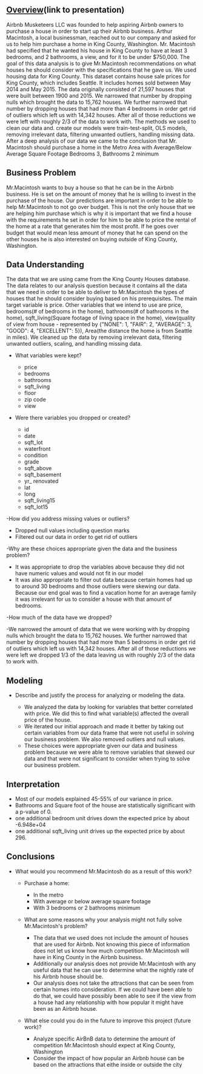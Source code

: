 

## [Overview](https://www.canva.com/design/DAFFFvR5qtk/HOLc75dVN8VLML9nRzshQA/edit?utm_content=DAFFFvR5qtk&utm_campaign=designshare&utm_medium=link2&utm_source=sharebutton)(link to presentation)

Airbnb Musketeers LLC was founded to help aspiring Airbnb owners to purchase a house in order to start up their Airbnb business. Arthur Macintosh, a local businessman, reached out to our company and asked for us to help him purchase a home in King County, Washington. Mr. Macintosh had specified that he wanted his house in King County to have at least 3 bedrooms, and 2 bathrooms, a view, and for it to be under $750,000. The goal of this data analysis is to give Mr.Macintosh recommendations on what houses he should consider with the specifications that he gave us. We used housing data for King County. This dataset contains house sale prices for King County, which includes Seattle. It includes homes sold between May 2014 and May 2015. The data originally consisted of 21,597 houses that were built between 1900 and 2015. We narrowed that number by dropping nulls which brought the data to 15,762 houses. We further narrowed that number by dropping houses that had more than 4 bedrooms in order get rid of outliers which left us with 14,342 houses. After all of those reductions we were left with roughly 2/3 of the data to work with. The methods we used to clean our data and. create our models were train-test-split, OLS models, removing irrelevant data, filtering unwanted outliers, handling missing data. After a deep analysis of our data we came to the conclusion that Mr. Macintosh should purchase a home in the Metro Area with Average/Below Average Square Footage 
 Bedrooms 3, Bathrooms 2 minimum

 ## Business Problem

Mr.Macintosh wants to buy a house so that he can be in the Airbnb business. He is set on the amount of money that he is willing to invest in the purchase of the house. Our predictions are important in order to be able to help Mr.Macintosh to not go over budget. This is not the only house that we are helping him purchase which is why it is important that we find a house with the requirements he set in order for him to be able to price the rental of the home at a rate that generates him the most profit. If he goes over budget that would mean less amount of money that he can spend on the other houses he is also interested on buying outside of King County, Washington.

## Data Understanding

The data that we are using came from the King County Houses database. The data relates to our analysis question because it contains all the data that we need in order to be able to deliver to Mr.Macintosh the types of houses that he should consider buying based on his prerequisites. The main target variable is price. Other variables that we intend to use are price, bedrooms(# of bedrooms in the home), bathrooms(# of bathrooms in the home), sqft_living(Square footage of living space in the home), view(quality of view from house - represented by {"NONE": 1, "FAIR": 2, "AVERAGE": 3, "GOOD": 4, "EXCELLENT": 5}), Area(the distance the home is from Seattle in miles). We cleaned up the data by removing irrelevant data, filtering unwanted outliers, scaling, and handling missing data.

- What variables were kept?

  - price
  - bedrooms
  - bathrooms
  - sqft_living
  - floor
  - zip code
  - view
  
- Were there variables you dropped or created?

  - id
  - date
  - sqft_lot
  - waterfront
  - condition
  - grade
  - sqft_above
  - sqft_basement
  - yr_ renovated
  - lat
  - long
  - sqft_living15
  - sqft_lot15
  
-How did you address missing values or outliers?

  - Dropped null values including question marks
  - Filtered out our data in order to get rid of outliers
  
-Why are these choices appropriate given the data and the business problem?

  - It was appropriate to drop the variables above because they did not have numeric values and would not fit in our model
  - It was also appropriate to filter out data because certain homes had up to around 30 bedrooms and those outliers were skewing our data. Because our end goal was   to find a vacation home for an average family it was irrelevant for us to consider a house with that amount of bedrooms.
  
-How much of the data have we dropped?

  -We narrowed the amount of data that we were working with by dropping nulls which brought the data to 15,762 houses. We further narrowed that number by dropping houses that had more than 5 bedrooms in order get rid of outliers which left us with 14,342 houses. After all of those reductions we were left we dropped 1/3 of the data leaving us with roughly 2/3 of the data to work with.
  
## Modeling

- Describe and justify the process for analyzing or modeling the data.

  - We analyzed the data by looking for variables that better correlated with price. We did this to find what variable(s) affected the overall price of the house.
  - We iterated our initial approach and made it better by taking out certain variables from our data frame that were not useful in solving our business problem. We also removed outliers and null values.
  - These choices were appropriate given our data and business problem because we were able to remove variables that skewed our data and that were not significant to consider when trying to solve our business problem.
  
 ## Interpretation
  - Most of our models explained 45-55% of our variance in price.
  - Bathrooms and Square foot of the house are statistically significant with a p-value of 0.
  - one additional bedroom unit drives down the expected price by about -6.948e+04
  - one additional sqft_living unit drives up the expected price by about 296.
  
  ## Conclusions
  
  - What would you recommend Mr.Macintosh do as a result of this work?
  
      - Purchase a home:
        - In the metro
        - With average or below average square footage
        - With 3 bedrooms or 2 bathrooms minimum
            
    - What are some reasons why your analysis might not fully solve Mr.Macintosh's problem?
   
        - The data that we used does not include the amount of houses that are used for Airbnb. Not knowing this piece of information does not let us know how much competition Mr.Macintosh will have in King County in the Airbnb business.
        - Additionally our analysis does not provide Mr.Macintosh with any useful data that he can use to determine what the nightly rate of his Airbnb house should be.
        - Our analysis does not take the attractions that can be seen from certain homes into consideration. If we could have been able to do that, we could have possibly been able to see if the view from a house had any relationship with how popular it might have been as an Airbnb house.
        
    - What else could you do in the future to improve this project (future work)?
    
        - Analyze specific AirBnB data to determine the amount of competition Mr.Macintosh should expect at King County, Washington
        - Consider the impact of how popular an Airbnb house can be based on the attractions that eithe inside or outside the city
